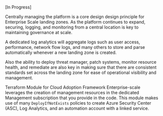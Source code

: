 [In Progress]

Centrally managing the platform is a core design design principle for Enterprise Scale landing zones. As the  platform continues to expand, securing, logging, and monitoring from a central location is key to maintaining governance at scale.

A dedicated log analytics will aggregate logs such as user access, performance, network flow logs, and many others to store and parse automatically whenever a new landing zone is created.

Also the ability to deploy threat manager, patch systems, monitor resource health, and remediate are also key in making sure that there are consistent standards set across the landing zone for ease of operational visibility and management.

Terraform Module for Cloud Adoption Framework Enterprise-scale leverages the creation of management resources in the dedicated Management subscription that you
provide in the code. This module makes use of many `DeployIfNotExists` policies to create Azure Security Center (ASC), Log Analytics, and an automation account with a linked service.


